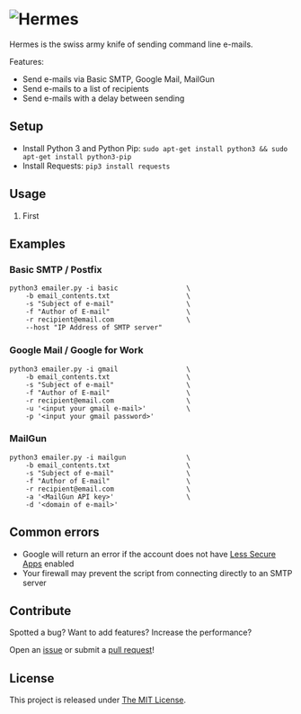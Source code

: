 # ![Hermes](https://i.imgur.com/LnjMbGf.png)
Hermes is the swiss army knife of sending command line e-mails.

Features:
  - Send e-mails via Basic SMTP, Google Mail, MailGun
  - Send e-mails to a list of recipients
  - Send e-mails with a delay between sending

## Setup
- Install Python 3 and Python Pip: `sudo apt-get install python3 && sudo apt-get install python3-pip`
- Install Requests: `pip3 install requests`

## Usage
1. First

## Examples
### Basic SMTP / Postfix
```
python3 emailer.py -i basic 				\
	-b email_contents.txt 					\ 
	-s "Subject of e-mail" 					\
	-f "Author of E-mail"					\
	-r recipient@email.com 		 			\
	--host "IP Address of SMTP server"
```

### Google Mail / Google for Work
```
python3 emailer.py -i gmail 				\
	-b email_contents.txt 					\ 
	-s "Subject of e-mail" 					\
	-f "Author of E-mail"					\
	-r recipient@email.com 		 			\
	-u '<input your gmail e-mail>' 			\
	-p '<input your gmail password>'		
```
### MailGun
```
python3 emailer.py -i mailgun 				\
	-b email_contents.txt 					\ 
	-s "Subject of e-mail" 					\
	-f "Author of E-mail"					\
	-r recipient@email.com 		 			\
	-a '<MailGun API key>' 		 			\
	-d '<domain of e-mail>' 				
```
## Common errors
- Google will return an error if the account does not have [Less Secure Apps](https://www.google.com/settings/security/lesssecureapps) enabled 
- Your firewall may prevent the script from connecting directly to an SMTP server

## Contribute
Spotted a bug? Want to add features? Increase the performance?

Open an [issue](https://github.com/AdamGreenhill/Hermes/issues) or submit a [pull request](https://github.com/AdamGreenhill/Hermes/pulls)!

## License
This project is released under [The MIT License](LICENSE).
